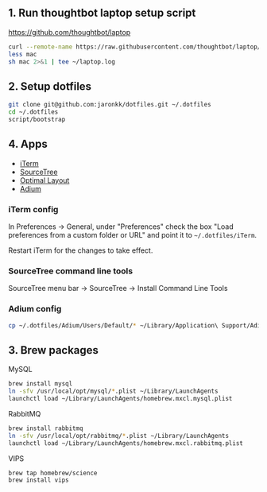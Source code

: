 ## 1. Run thoughtbot laptop setup script

https://github.com/thoughtbot/laptop
```sh
curl --remote-name https://raw.githubusercontent.com/thoughtbot/laptop/master/mac
less mac
sh mac 2>&1 | tee ~/laptop.log
```

## 2. Setup dotfiles
```sh
git clone git@github.com:jaronkk/dotfiles.git ~/.dotfiles
cd ~/.dotfiles
script/bootstrap
```

## 4. Apps

* [iTerm](https://www.iterm2.com/downloads.html)
* [SourceTree](https://www.sourcetreeapp.com/download/)
* [Optimal Layout](https://itunes.apple.com/us/app/optimal-layout/id412627292?mt=12)
* [Adium](https://adium.im/)

### iTerm config
In Preferences -> General, under "Preferences" check the box "Load preferences from a custom folder or URL" and point it to `~/.dotfiles/iTerm`.

Restart iTerm for the changes to take effect.

### SourceTree command line tools
SourceTree menu bar -> SourceTree -> Install Command Line Tools

### Adium config
```sh
cp ~/.dotfiles/Adium/Users/Default/* ~/Library/Application\ Support/Adium\ 2.0/Users/Default/
```

## 3. Brew packages

MySQL
```sh
brew install mysql
ln -sfv /usr/local/opt/mysql/*.plist ~/Library/LaunchAgents
launchctl load ~/Library/LaunchAgents/homebrew.mxcl.mysql.plist
```

RabbitMQ
```sh
brew install rabbitmq
ln -sfv /usr/local/opt/rabbitmq/*.plist ~/Library/LaunchAgents
launchctl load ~/Library/LaunchAgents/homebrew.mxcl.rabbitmq.plist
```

VIPS
```sh
brew tap homebrew/science
brew install vips
```
